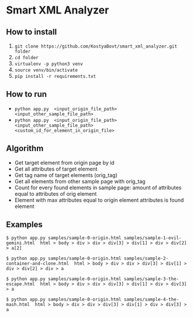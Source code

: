 # Smart XML Analyzer


## How to install

1. `git clone https://github.com/KostyaBovt/smart_xml_analyzer.git folder`
2. `cd folder`
3. `virtualenv -p python3 venv`
4. `source venv/bin/activate`
5. `pip install -r requirements.txt`


## How to run
* `python app.py  <input_origin_file_path> <input_other_sample_file_path>`
* `python app.py  <input_origin_file_path> <input_other_sample_file_path> <custom_id_for_element_in_origin_file>`


## Algorithm
* Get target element from origin page by id
* Get all attributes of target element
* Get tag name of target elements (orig_tag)
* Get all elements from other sample page with orig_tag
* Count for every found elements in sample page: amount of attributes equal to attributes of orig element
* Element with max attributes equal to origin element attributes is found element

## Examples
`$ python app.py samples/sample-0-origin.html samples/sample-1-evil-gemini.html 
html > body > div > div > div[3] > div[1] > div > div[2] > a[2]`

`$ python app.py samples/sample-0-origin.html samples/sample-2-container-and-clone.html 
html > body > div > div > div[3] > div[1] > div > div[2] > div > a`

`$ python app.py samples/sample-0-origin.html samples/sample-3-the-escape.html 
html > body > div > div > div[3] > div[1] > div > div[3] > a`

`$ python app.py samples/sample-0-origin.html samples/sample-4-the-mash.html 
html > body > div > div > div[3] > div[1] > div > div[3] > a`
